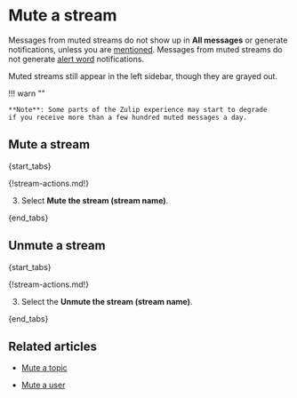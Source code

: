 # Mute a stream

Messages from muted streams do not show up in **All messages** or generate
notifications, unless you are
[mentioned](/help/mention-a-user-or-group). Messages from muted streams
do not generate [alert word](/help/pm-mention-alert-notifications#alert-words) notifications.

Muted streams still appear in the left sidebar, though they are grayed out.

!!! warn ""

    **Note**: Some parts of the Zulip experience may start to degrade
    if you receive more than a few hundred muted messages a day.

## Mute a stream

{start_tabs}

{!stream-actions.md!}

3. Select **Mute the stream (stream name)**.

{end_tabs}


## Unmute a stream

{start_tabs}

{!stream-actions.md!}

3. Select the **Unmute the stream (stream name)**.

{end_tabs}

## Related articles

* [Mute a topic](/help/mute-a-topic)

* [Mute a user](/help/mute-a-user)
